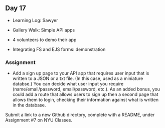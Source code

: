 ## Day 17

* Learning Log: Sawyer

* Gallery Walk: Simple API apps

* 4 volunteers to demo their app

* Integrating FS and EJS forms: demonstration


### Assignment

* Add a sign up page to your API app that requires user input that is written to a JSON or a txt file. (In this case, used as a miniature databse.) You can decide what user input you require (name/email/password, email/password, etc.). As an added bonus, you could add a route that allows users to sign up then a second page that allows them to login, checking their information against what is written in the database.

Submit a link to a new Github directory, complete with a README, under Assignment #7 on NYU Classes.
